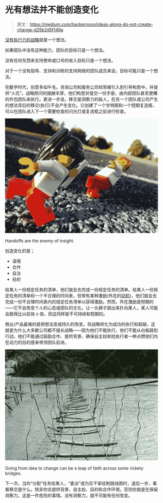 # 光有想法并不能创造变化

> 原文：<https://medium.com/hackernoon/ideas-along-do-not-create-change-d25b2d5f149a>

[没有执行力的战略](https://hackernoon.com/tagged/strategy)就是一个想法。

如果团队中没有这种能力，团队的目标只是一个想法。

没有任何东西来支持使命或口号的收入目标只是一个想法。

对于一个没有指导、支持和训练的支持网络的团队成员来说，目标可能只是一个想法。

在数字时代，创意多如牛毛。咨询公司和服务公司经常被引入到引导构思中，并提供“火花”。战略顾问的报酬丰厚，他们构思并提交一份手册，由内部团队甚至更糟的外包团队来执行。更进一步说，移交是洞察力的敌人，在另一个团队或公司产生的想法背后的移交(执行)不会产生变化。它创建了一个甘特图和一个短期复选框，可以在团队进入下一个需要检查的闪光灯或复选框之前进行检查。

![](img/452b38f89b4922cc83c641bf522f99f6.png)

Handoffs are the enemy of insight.

创造变化的是；

*   语境
*   合作
*   自治
*   目的

给某人一份规定任务的清单，他们就会去完成一份规定任务的清单。给某人一份规定任务的清单和一个不合理的时间表，但带有某种激励(外在的[动机](https://hackernoon.com/tagged/motivation))，他们就会去完成一份不合理时间表内的规定任务清单以获得激励。然而，外在激励是短期的——它不会改变个人的心态或团队的文化。让一头狮子跳出来扑向某人，某人可能会跑得比以前快 x 倍，但这同样是不可持续和短期的。

商业/产品最难的是把想法变成持久的改变。将战略转化为成功的执行和超越，这就是为什么大多数公司都不擅长战略——因为他们不能执行，他们不能从白板跳到行动，他们不能通过鼓励合作、提供背景、确保自主权和给执行者一种点燃他们内在动力的目的感来带领团队前进。

![](img/595fe2ad1a1c394d9880f350abc5b23f.png)

Going from idea to change can be a leap of faith across some rickety bridges.

下一次，当你“分配”任务给某人，“委派”或为实干家绘制路线图时，退后一步，看看移交是什么。除非你去提供背景、自主权、目的和合作环境，否则你就是在保留洞察力，这是一件危险的事情。没有洞察力，就不可能有任何改变。